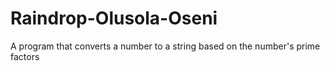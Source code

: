 # Raindrop-Olusola-Oseni
A program that converts a number to a string based on the number's prime factors
